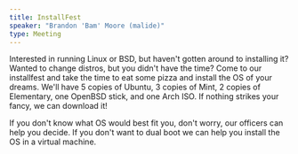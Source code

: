 ```yaml
---
title: InstallFest
speaker: "Brandon 'Bam' Moore (malide)"
type: Meeting
---
```

Interested in running Linux or BSD, but haven't gotten around to installing it? Wanted to change distros, but you didn't have the time? Come to our installfest and take the time to eat some pizza and install the OS of your dreams. We'll have 5 copies of Ubuntu, 3 copies of Mint, 2 copies of Elementary, one OpenBSD stick, and one Arch ISO. If nothing strikes your fancy, we can download it! 

If you don't know what OS would best fit you, don't worry, our officers can help you decide. If you don't want to dual boot we can help you install the OS in a virtual machine.
